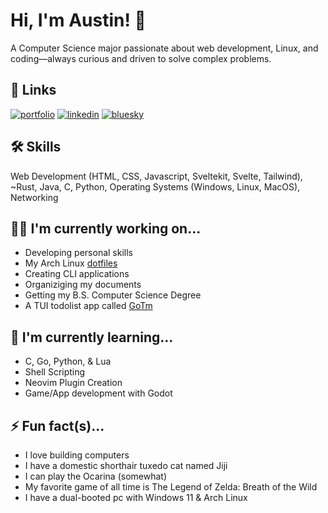 # Hi, I'm Austin! 👋

A Computer Science major passionate about web development, Linux, and coding—always curious and driven to solve complex problems.

## 🔗 Links
[![portfolio](https://img.shields.io/badge/my_portfolio-000?style=for-the-badge&logo=ko-fi&logoColor=white)](https://www.austingause.com)
[![linkedin](https://img.shields.io/badge/linkedin-0A66C2?style=for-the-badge&logo=linkedin&logoColor=white)](https://www.linkedin.com/in/austincgause)
[![bluesky](https://img.shields.io/badge/bluesky-1DA1F2?style=for-the-badge&logo=bluesky&logoColor=white)](https://bsky.app/profile/austingause.com)

## 🛠 Skills
Web Development (HTML, CSS, Javascript, Sveltekit, Svelte, Tailwind), ~Rust, Java, C, Python, Operating Systems (Windows, Linux, MacOS), Networking

## 👩‍💻 I'm currently working on...
- Developing personal skills
- My Arch Linux [dotfiles](https://github.com/Pairadux/dotfiles)
- Creating CLI applications
- Organiziging my documents
- Getting my B.S. Computer Science Degree
- A TUI todolist app called [GoTm](https://github.com/Pairadux/gotm)

## 🧠 I'm currently learning...
- C, Go, Python, & Lua
- Shell Scripting
- Neovim Plugin Creation
- Game/App development with Godot

## ⚡️ Fun fact(s)...
- I love building computers
- I have a domestic shorthair tuxedo cat named Jiji
- I can play the Ocarina (somewhat)
- My favorite game of all time is The Legend of Zelda: Breath of the Wild
- I have a dual-booted pc with Windows 11 & Arch Linux
